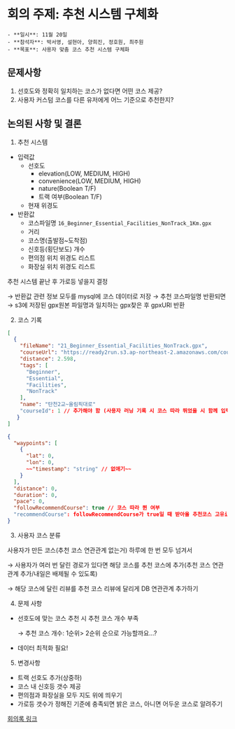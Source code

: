 # 회의 주제: 추천 시스템 구체화

    - **일시**: 11월 20일
    - **참석자**: 박서영, 설현아, 양희진, 정호원, 최주원
    - **목표**: 사용자 맞춤 코스 추천 시스템 구체화

## 문제사항

1. 선호도와 정확히 일치하는 코스가 없다면 어떤 코스 제공?
2. 사용자 커스텀 코스를 다른 유저에게 어느 기준으로 추천한지?

## 논의된 사항 및 결론

1. 추천 시스템

- 입력값
  - 선호도
    - elevation(LOW, MEDIUM, HIGH)
    - convenience(LOW, MEDIUM, HIGH)
    - nature(Boolean T/F)
    - 트랙 여부(Boolean T/F)
  - 현재 위경도
- 반환값
  - 코스파일명 `16_Beginner_Essential_Facilities_NonTrack_1Km.gpx`
  - 거리
  - 코스명(출발점~도착점)
  - 신호등(횡단보도) 개수
  - 편의점 위치 위경도 리스트
  - 화장실 위치 위경도 리스트

추천 시스템 끝난 후 가로등 넣을지 결정

→ 반환값 관련 정보 모두를 mysql에 코스 데이터로 저장 → 추천 코스파일명 반환되면 → s3에 저장된 gpx원본 파일명과 일치하는 gpx찾은 후 gpxURl 반환

2. 코스 기록

```json
[
  {
    "fileName": "21_Beginner_Essential_Facilities_NonTrack.gpx",
    "courseUrl": "https://ready2run.s3.ap-northeast-2.amazonaws.com/course/null/1e3ca879-fcf9-40ad-903f-7cdc88bbddbe.gpx",
    "distance": 2.598,
    "tags": [
      "Beginner",
      "Essential",
      "Facilities",
      "NonTrack"
    ],
    "name": "탄천2교~올림픽대로"
    "courseId": 1 // 추가해야 함 (사용자 러닝 기록 시 코스 따라 뛰었을 시 함께 입력받을 값)
   }
]
```

```json
{
  "waypoints": [
    {
      "lat": 0,
      "lon": 0,
      ~~"timestamp": "string" // 없애기~~
    }
  ],
  "distance": 0,
  "duration": 0,
  "pace": 0,
  "followRecommendCourse": true // 코스 따라 뛴 여부
  "recommendCourse": followRecommendCourse가 true일 때 받아올 추천코스 고유id (코스 추천 때 넘겨줬던 값)
}
```

3. 사용자 코스 분류

사용자가 만든 코스(추천 코스 연관관계 없는거) 하루에 한 번 모두 넘겨서

→ 사용자가 여러 번 달린 경로가 있다면 해당 코스를 추천 코스에 추가(추천 코스 연관관계 추가/내일은 배제될 수 있도록)

→ 해당 코스에 달린 리뷰를 추천 코스 리뷰에 달리게 DB 연관관계 추가하기

4. 문제 사항

- 선호도에 맞는 코스 추천 시 추천 코스 개수 부족

  → 추천 코스 개수: 1순위> 2순위 순으로 가능할까요…?

- 데이터 최적화 필요!

5. 변경사항

- 트랙 선호도 추가(상중하)
- 코스 내 신호등 갯수 제공
- 편의점과 화장실을 모두 지도 위에 띄우기
- 가로등 갯수가 정해진 기준에 충족되면 밝은 코스, 아니면 어두운 코스로 알려주기

[회의록 링크](https://thisishyeona.notion.site/20-11-20-0dce6510eb0e42729d8428243f8caa4d)

